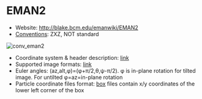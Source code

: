 # EMAN2
  * Website: http://blake.bcm.edu/emanwiki/EMAN2
  * [Conventions](http://blake.bcm.edu/emanwiki/EMAN2/Concepts): ZXZ, NOT standard

![conv_eman2](https://cloud.githubusercontent.com/assets/6952870/7273784/21fdc7c0-e8f7-11e4-91a1-21aa4d9a1fa3.png)

  * Coordinate system & header description: [link](http://blake.bcm.edu/emanwiki/Eman2Metadata) 
  * Supported image formats: [link](http://blake.bcm.edu/emanwiki/EMAN2ImageFormats)
  * Euler angles: (az,alt,φ)=(φ+π/2,θ,ψ-π/2). φ is in-plane rotation for tilted image. For untilted φ=az=in-plane rotation
  * Particle coordinate files format: [box](http://blake.bcm.edu/emanwiki/Eman2OtherFiles#A.box_files) files contain x/y coordinates of the lower left corner of the box
